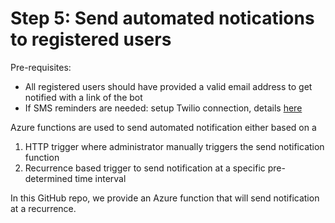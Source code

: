 # Step 5: Send automated notications to registered users 

Pre-requisites:
* All registered users should have provided a valid email address to get notified with a link of the bot 
* If SMS reminders are needed: setup Twilio connection, details [here](https://docs.microsoft.com/en-us/azure/connectors/connectors-create-api-twilio)

Azure functions are used to send automated notification either based on a 
1. HTTP trigger where administrator manually triggers the send notification function
2. Recurrence based trigger to send notification at a specific pre-determined time interval

In this GitHub repo, we provide an Azure function that will send notification at a recurrence.



